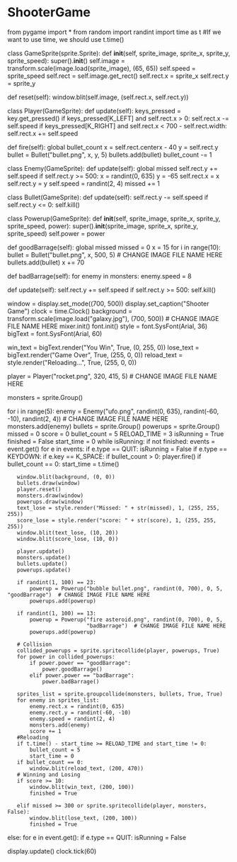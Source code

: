 # ShooterGame
from pygame import *
from random import randint
import time as t
#If we want to use time, we should use t.time()


class GameSprite(sprite.Sprite):
   def __init__(self, sprite_image, sprite_x, sprite_y, sprite_speed):
       super().__init__()
       self.image = transform.scale(image.load(sprite_image), (65, 65))
       self.speed = sprite_speed
       self.rect = self.image.get_rect()
       self.rect.x = sprite_x
       self.rect.y = sprite_y

   def reset(self):
       window.blit(self.image, (self.rect.x, self.rect.y))


class Player(GameSprite):
   def update(self):
       keys_pressed = key.get_pressed()
       if keys_pressed[K_LEFT] and self.rect.x > 0:
           self.rect.x -= self.speed
       if keys_pressed[K_RIGHT] and self.rect.x < 700 - self.rect.width:
           self.rect.x += self.speed

   def fire(self):
       global bullet_count
       x = self.rect.centerx - 40
       y = self.rect.y
       bullet = Bullet("bullet.png", x, y, 5)
       bullets.add(bullet)
       bullet_count -= 1


class Enemy(GameSprite):
   def update(self):
       global missed
       self.rect.y += self.speed
       if self.rect.y >= 500:
           x = randint(0, 635)
           y = -65
           self.rect.x = x
           self.rect.y = y
           self.speed = randint(2, 4)
           missed += 1



class Bullet(GameSprite):
   def update(self):
       self.rect.y -= self.speed
       if self.rect.y <= 0:
           self.kill()




class Powerup(GameSprite):
   def __init__(self, sprite_image, sprite_x, sprite_y, sprite_speed, power):
       super().__init__(sprite_image, sprite_x, sprite_y, sprite_speed)
       self.power = power

   def goodBarrage(self):
       global missed
       missed = 0
       x = 15
       for i in range(10):
           bullet = Bullet("bullet.png", x, 500, 5)  # CHANGE IMAGE FILE NAME HERE
           bullets.add(bullet)
           x += 70

   def badBarrage(self):
       for enemy in monsters:
           enemy.speed = 8

   def update(self):
       self.rect.y += self.speed
       if self.rect.y >= 500:
           self.kill()


window = display.set_mode((700, 500))
display.set_caption("Shooter Game")
clock = time.Clock()
background = transform.scale(image.load("galaxy.jpg"), (700, 500))  # CHANGE IMAGE FILE NAME HERE
mixer.init()
font.init()
style = font.SysFont(Arial, 36)
bigText = font.SysFont(Arial, 60)


win_text = bigText.render("You Win", True, (0, 255, 0))
lose_text = bigText.render("Game Over", True, (255, 0, 0))
reload_text = style.render("Reloading...", True, (255, 0, 0))

player = Player("rocket.png", 320, 415, 5)  # CHANGE IMAGE FILE NAME HERE

monsters = sprite.Group()

for i in range(5):
   enemy = Enemy("ufo.png", randint(0, 635), randint(-60, -10), randint(2, 4))  # CHANGE IMAGE FILE NAME HERE
   monsters.add(enemy)
bullets = sprite.Group()
powerups = sprite.Group()
missed = 0
score = 0
bullet_count = 5
RELOAD_TIME = 3
isRunning = True
finished = False
start_time = 0
while isRunning:
   if not finished:
       events = event.get()
       for e in events:
           if e.type == QUIT:
               isRunning = False
           if e.type == KEYDOWN:
               if e.key == K_SPACE:
                   if bullet_count > 0:
                       player.fire()
                   if bullet_count == 0:
                       start_time = t.time()


       window.blit(background, (0, 0))
       bullets.draw(window)
       player.reset()
       monsters.draw(window)
       powerups.draw(window)
       text_lose = style.render("Missed: " + str(missed), 1, (255, 255, 255))
       score_lose = style.render("score: " + str(score), 1, (255, 255, 255))
       window.blit(text_lose, (10, 20))
       window.blit(score_lose, (10, 0))

       player.update()
       monsters.update()
       bullets.update()
       powerups.update()

       if randint(1, 100) == 23:
           powerup = Powerup("bubble bullet.png", randint(0, 700), 0, 5, "goodBarrage")  # CHANGE IMAGE FILE NAME HERE
           powerups.add(powerup)

       if randint(1, 100) == 13:
           powerup = Powerup("fire asteroid.png", randint(0, 700), 0, 5,
                             "badBarrage")  # CHANGE IMAGE FILE NAME HERE
           powerups.add(powerup)

       # Collision
       collided_powerups = sprite.spritecollide(player, powerups, True)
       for power in collided_powerups:
           if power.power == "goodBarrage":
               power.goodBarrage()
           elif power.power == "badBarrage":
               power.badBarrage()

       sprites_list = sprite.groupcollide(monsters, bullets, True, True)
       for enemy in sprites_list:
           enemy.rect.x = randint(0, 635)
           enemy.rect.y = randint(-60, -10)
           enemy.speed = randint(2, 4)
           monsters.add(enemy)
           score += 1
       #Reloading
       if t.time() - start_time >= RELOAD_TIME and start_time != 0:
           bullet_count = 5
           start_time = 0
       if bullet_count == 0:
           window.blit(reload_text, (200, 470))
       # Winning and Losing
       if score >= 10:
           window.blit(win_text, (200, 100))
           finished = True
       
       elif missed >= 300 or sprite.spritecollide(player, monsters, False):
           window.blit(lose_text, (200, 100))
           finished = True
       
   else:
       for e in event.get():
           if e.type == QUIT:
               isRunning = False

   display.update()
   clock.tick(60)
